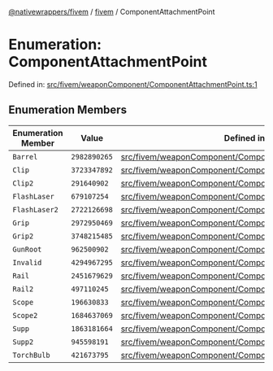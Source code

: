 [@nativewrappers/fivem](../../README.md) / [fivem](../README.md) / ComponentAttachmentPoint

# Enumeration: ComponentAttachmentPoint

Defined in: [src/fivem/weaponComponent/ComponentAttachmentPoint.ts:1](https://github.com/nativewrappers/nativewrappers/blob/b77be96b90a0116f980e0511bdd4877df779df2d/src/fivem/weaponComponent/ComponentAttachmentPoint.ts#L1)

## Enumeration Members

| Enumeration Member | Value | Defined in |
| ------ | ------ | ------ |
| <a id="barrel"></a> `Barrel` | `2982890265` | [src/fivem/weaponComponent/ComponentAttachmentPoint.ts:17](https://github.com/nativewrappers/nativewrappers/blob/b77be96b90a0116f980e0511bdd4877df779df2d/src/fivem/weaponComponent/ComponentAttachmentPoint.ts#L17) |
| <a id="clip"></a> `Clip` | `3723347892` | [src/fivem/weaponComponent/ComponentAttachmentPoint.ts:3](https://github.com/nativewrappers/nativewrappers/blob/b77be96b90a0116f980e0511bdd4877df779df2d/src/fivem/weaponComponent/ComponentAttachmentPoint.ts#L3) |
| <a id="clip2"></a> `Clip2` | `291640902` | [src/fivem/weaponComponent/ComponentAttachmentPoint.ts:4](https://github.com/nativewrappers/nativewrappers/blob/b77be96b90a0116f980e0511bdd4877df779df2d/src/fivem/weaponComponent/ComponentAttachmentPoint.ts#L4) |
| <a id="flashlaser"></a> `FlashLaser` | `679107254` | [src/fivem/weaponComponent/ComponentAttachmentPoint.ts:5](https://github.com/nativewrappers/nativewrappers/blob/b77be96b90a0116f980e0511bdd4877df779df2d/src/fivem/weaponComponent/ComponentAttachmentPoint.ts#L5) |
| <a id="flashlaser2"></a> `FlashLaser2` | `2722126698` | [src/fivem/weaponComponent/ComponentAttachmentPoint.ts:6](https://github.com/nativewrappers/nativewrappers/blob/b77be96b90a0116f980e0511bdd4877df779df2d/src/fivem/weaponComponent/ComponentAttachmentPoint.ts#L6) |
| <a id="grip"></a> `Grip` | `2972950469` | [src/fivem/weaponComponent/ComponentAttachmentPoint.ts:12](https://github.com/nativewrappers/nativewrappers/blob/b77be96b90a0116f980e0511bdd4877df779df2d/src/fivem/weaponComponent/ComponentAttachmentPoint.ts#L12) |
| <a id="grip2"></a> `Grip2` | `3748215485` | [src/fivem/weaponComponent/ComponentAttachmentPoint.ts:13](https://github.com/nativewrappers/nativewrappers/blob/b77be96b90a0116f980e0511bdd4877df779df2d/src/fivem/weaponComponent/ComponentAttachmentPoint.ts#L13) |
| <a id="gunroot"></a> `GunRoot` | `962500902` | [src/fivem/weaponComponent/ComponentAttachmentPoint.ts:9](https://github.com/nativewrappers/nativewrappers/blob/b77be96b90a0116f980e0511bdd4877df779df2d/src/fivem/weaponComponent/ComponentAttachmentPoint.ts#L9) |
| <a id="invalid"></a> `Invalid` | `4294967295` | [src/fivem/weaponComponent/ComponentAttachmentPoint.ts:2](https://github.com/nativewrappers/nativewrappers/blob/b77be96b90a0116f980e0511bdd4877df779df2d/src/fivem/weaponComponent/ComponentAttachmentPoint.ts#L2) |
| <a id="rail"></a> `Rail` | `2451679629` | [src/fivem/weaponComponent/ComponentAttachmentPoint.ts:15](https://github.com/nativewrappers/nativewrappers/blob/b77be96b90a0116f980e0511bdd4877df779df2d/src/fivem/weaponComponent/ComponentAttachmentPoint.ts#L15) |
| <a id="rail2"></a> `Rail2` | `497110245` | [src/fivem/weaponComponent/ComponentAttachmentPoint.ts:16](https://github.com/nativewrappers/nativewrappers/blob/b77be96b90a0116f980e0511bdd4877df779df2d/src/fivem/weaponComponent/ComponentAttachmentPoint.ts#L16) |
| <a id="scope"></a> `Scope` | `196630833` | [src/fivem/weaponComponent/ComponentAttachmentPoint.ts:10](https://github.com/nativewrappers/nativewrappers/blob/b77be96b90a0116f980e0511bdd4877df779df2d/src/fivem/weaponComponent/ComponentAttachmentPoint.ts#L10) |
| <a id="scope2"></a> `Scope2` | `1684637069` | [src/fivem/weaponComponent/ComponentAttachmentPoint.ts:11](https://github.com/nativewrappers/nativewrappers/blob/b77be96b90a0116f980e0511bdd4877df779df2d/src/fivem/weaponComponent/ComponentAttachmentPoint.ts#L11) |
| <a id="supp"></a> `Supp` | `1863181664` | [src/fivem/weaponComponent/ComponentAttachmentPoint.ts:7](https://github.com/nativewrappers/nativewrappers/blob/b77be96b90a0116f980e0511bdd4877df779df2d/src/fivem/weaponComponent/ComponentAttachmentPoint.ts#L7) |
| <a id="supp2"></a> `Supp2` | `945598191` | [src/fivem/weaponComponent/ComponentAttachmentPoint.ts:8](https://github.com/nativewrappers/nativewrappers/blob/b77be96b90a0116f980e0511bdd4877df779df2d/src/fivem/weaponComponent/ComponentAttachmentPoint.ts#L8) |
| <a id="torchbulb"></a> `TorchBulb` | `421673795` | [src/fivem/weaponComponent/ComponentAttachmentPoint.ts:14](https://github.com/nativewrappers/nativewrappers/blob/b77be96b90a0116f980e0511bdd4877df779df2d/src/fivem/weaponComponent/ComponentAttachmentPoint.ts#L14) |
